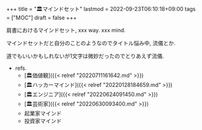 +++
title = "🏛マインドセット"
lastmod = 2022-09-23T06:10:18+09:00
tags = ["MOC"]
draft = false
+++

肩書におけるマインドセット, xxx way. xxx mind.

マインドセットだと自分のことのようなのでタイトル悩み中, 流儀とか.

道でもいいかもしれないが1文字は微妙だったのでとりあえず流儀.

-   refs.
    -   [🏛価値観]({{< relref "20220711161642.md" >}})
    -   [🏛ハッカーマインド]({{< relref "20220128184659.md" >}})
    -   [🏛エンジニア]({{< relref "20220624091450.md" >}})
    -   [🏛芸術家]({{< relref "20220630093400.md" >}})
    -   起業家マインド
    -   投資家マインド
